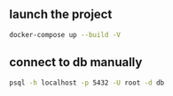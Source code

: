 ## launch the project

```bash
docker-compose up --build -V
```

## connect to db manually

```bash
psql -h localhost -p 5432 -U root -d db
```
